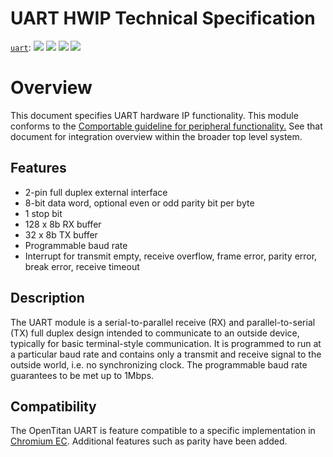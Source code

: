 # UART HWIP Technical Specification

[`uart`](https://reports.opentitan.org/hw/ip/uart/dv/latest/report.html):
![](https://dashboards.lowrisc.org/badges/dv/uart/test.svg)
![](https://dashboards.lowrisc.org/badges/dv/uart/passing.svg)
![](https://dashboards.lowrisc.org/badges/dv/uart/functional.svg)
![](https://dashboards.lowrisc.org/badges/dv/uart/code.svg)

# Overview

This document specifies UART hardware IP functionality. This module
conforms to the
[Comportable guideline for peripheral functionality.](../../../doc/contributing/hw/comportability/README.md)
See that document for integration overview within the broader
top level system.


## Features

- 2-pin full duplex external interface
- 8-bit data word, optional even or odd parity bit per byte
- 1 stop bit
- 128 x 8b RX buffer
- 32 x 8b TX buffer
- Programmable baud rate
- Interrupt for transmit empty, receive overflow, frame error, parity error, break error, receive
  timeout

## Description

The UART module is a serial-to-parallel receive (RX) and parallel-to-serial
(TX) full duplex design intended to communicate to an outside device, typically
for basic terminal-style communication. It is programmed to run at a particular
baud rate and contains only a transmit and receive signal to the outside world,
i.e. no synchronizing clock. The programmable baud rate guarantees to be met up
to 1Mbps.

## Compatibility

The OpenTitan UART is feature compatible to a specific implementation in [Chromium EC](https://chromium.googlesource.com/chromiumos/platform/ec/+/refs/heads/cr50_stab/chip/g/uart.c).
Additional features such as parity have been added.
